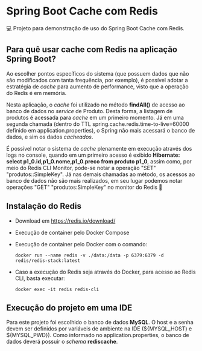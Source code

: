 # Spring Boot Cache com Redis

💻 Projeto para demonstração de uso do Spring Boot Cache com Redis.

## Para quê usar cache com Redis na aplicação Spring Boot?

Ao escolher pontos específicos do sistema (que possuem dados que não são modificados com tanta frequência, por exemplo), é possível adotar a estratégia de *cache* para aumento de performance, visto que a operação do Redis é em memória.

Nesta aplicação, o *cache* foi utilizado no método **findAll()** de acesso ao banco de dados no *service* de Produto. Desta forma, a listagem de produtos é acessada para *cache* em um primeiro momento. Já em uma segunda chamada (dentro do TTL spring.cache.redis.time-to-live=60000 definido em application.properties), o Spring não mais acessará o banco de dados, e sim os dados *cacheados*.

É possível notar o sistema de *cache* plenamente em execução através dos logs no console, quando em um primeiro acesso é exibido **Hibernate: select p1_0.id,p1_0.nome,p1_0.preco from produto p1_0**, assim como, por meio do Redis CLI Monitor, pode-se notar a operação "SET" "produtos::SimpleKey". Já nas demais chamadas ao método, os acessos ao banco de dados não são mais realizados, em seu lugar podemos notar operações "GET" "produtos:SimpleKey" no monitor do Redis 🤠

## Instalação do Redis

- Download em https://redis.io/download/

- Execução de container pelo Docker Compose

- Execução de container pelo Docker com o comando:

  ```docker
  docker run --name redis -v ./data:/data -p 6379:6379 -d redis/redis-stack:latest
  ```

- Caso a execução do Redis seja através do Docker, para acesso ao Redis CLI, basta executar:

  ```docker
  docker exec -it redis redis-cli
  ```

## Execução do projeto em uma IDE

Para este projeto foi escolhido o banco de dados **MySQL**. O host e a senha devem ser definidos por variáveis de ambiente na IDE (${MYSQL_HOST) e ${MYSQL_PWD}). Como informado no application.properties, o banco de dados deverá possuir o *schema* **rediscache**.